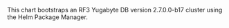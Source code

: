 This chart bootstraps an RF3 Yugabyte DB version 2.7.0.0-b17 cluster using the Helm Package Manager.
